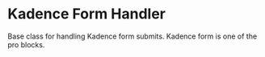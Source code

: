 # Kadence Form Handler
Base class for handling Kadence form submits. Kadence form is one of the pro blocks.
